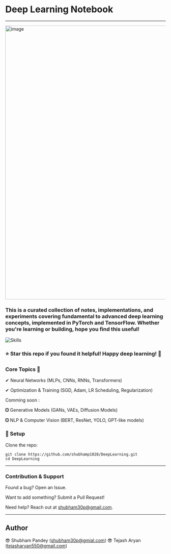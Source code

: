 # Deep Learning Notebook

---
<img width="1567" height="859" alt="image" src="https://github.com/user-attachments/assets/4ba0f376-6b8b-45ea-ae0c-2e45d0a35357" />

### This is a curated collection of notes, implementations, and experiments covering fundamental to advanced deep learning concepts, implemented in PyTorch and TensorFlow. Whether you're learning or building, hope you find this useful!

![Skills](https://skillicons.dev/icons?i=python,tensorflow,pytorch)

### ⭐ Star this repo if you found it helpful! Happy deep learning! 🚀

### Core Topics 📜

✔ Neural Networks (MLPs, CNNs, RNNs, Transformers)

✔ Optimization & Training (SGD, Adam, LR Scheduling, Regularization)

Comming soon : 

❎ Generative Models (GANs, VAEs, Diffusion Models)

❎ NLP & Computer Vision (BERT, ResNet, YOLO, GPT-like models)


### 🔧 Setup
Clone the repo:

    git clone https://github.com/shubhamp1028/DeepLearning.git
    cd DeepLearning


---
### Contribution & Support
Found a bug? Open an Issue.

Want to add something? Submit a Pull Request!

Need help? Reach out at shubham30p@gmail.com.

---
## Author
😎 Shubham Pandey (shubham30p@gmial.com)
😎 Tejash Aryan (tejasharyan550@gmail.com)
